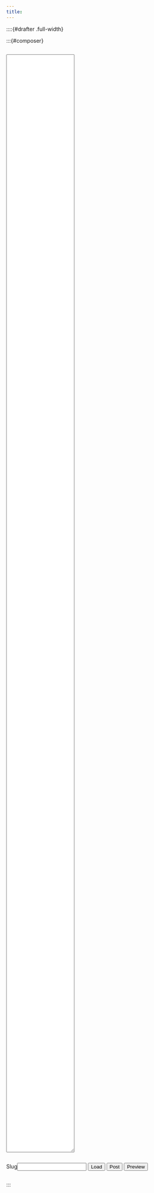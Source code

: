 ```yaml
---
title:
---
```


<!--
::::{#drafter}

:::{#composer}

<div style="font-variant-numeric: lining-nums tabular-nums" class="sourceCode unicode" data-lang="Markdown"><pre><code><textarea id="post" style="min-height: 40svh">---
title: Draft
author:
- "[@MonoidMusician](https://blog.veritates.love/)"
---

</textarea></code></pre></div>
<div><button id="post_post">Preview!</button></div>

:::

<hr id="divider" class="full-width"/>

<iframe name="posted_post" src="" class="full-width" style="border: none;"></iframe>

::::
-->

<style>
  #drafter {
    display: flex;
  }
  #composer {
    flex: 0.3;
    flex-basis: 200px;
    padding: 0 calc(2% + 8px);
    height: 100svh;
  }
  #posted_post {
    flex: 0.7;
    height: 100svh;
  }
  #posts > li {
    margin: 0;
  }
</style>

::::{#drafter .full-width}

:::{#composer}

<div style="font-variant-numeric: lining-nums tabular-nums" class="sourceCode unicode" data-lang="Markdown"><pre><code><textarea id="markdown" style="min-height: calc(75svh - 40px - 40px)"></textarea></code></pre></div>

<div>
  <label class="input-wrapper text"><span>Slug</span><input id="slug"/></label>
  <button id="load" class="">Load</button>
  <button id="post" class="add">Post</button>
  <button id="preview" class="big">Preview</button>

  <ul id="posts" style="max-height: calc(10svh + 20px); overflow: auto; border-width: 1px; border-color: #2372ffaa; border-radius: 4px;">
  </ul>
</div>

:::

<iframe id="posted_post" src="" style="border: none;"></iframe>

::::

<script>
  const the = (...arg) => document.getElementById(...arg);
  the("slug").value = new URLSearchParams(window.location.search).get("post");
  async function preview() {
    const r = await fetch('http://localhost:5656', {
      method: 'PUT', body: the("markdown").value,
    });
    the("posted_post").srcdoc = await r.text();
  };
  async function load() {
    let slug = the("slug").value;
    if (!slug) {
      if (!the("markdown").value.trim()) {
        slug = "new";
      } else {
        return;
      }
    }
    const r = await fetch('http://localhost:5656/' + slug, {
      method: 'GET',
    });
    the("markdown").value = await r.text();
    preview();
  }
  async function post() {
    if (!the("slug").value || !the("markdown").value) return;
    const r = await fetch('http://localhost:5656/' + the("slug").value, {
      method: 'POST', body: the("markdown").value,
    });
    the("posted_post").srcdoc = await r.text();
  };
  the("preview").addEventListener("click", () => preview());
  the("load").addEventListener("click", () => load());
  the("post").addEventListener("click", () => post());
  load();
  the("posts").addEventListener("dblclick", e => {
    if (e.target.nodeName === 'LI') {
      the("slug").value = e.target.textContent;
      e.preventDefault();
      load();
      window.getSelection().removeAllRanges();
      return true;
    }
  });
  fetch('http://localhost:5656').then(r => r.json()).then(posts => {
    posts.sort();
    for (let post of posts) {
      the("posts").appendChild(Object.assign(document.createElement("li"), {
        textContent: post,
      }));
    }
  });
</script>
